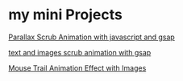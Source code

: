 # my mini Projects
[Parallax Scrub Animation with javascript and gsap](https://github.com/SeifallahHashemi/vite/tree/Parallax_Scrub_Animation_js_GSAP)

[text and images scrub animation with gsap](https://github.com/SeifallahHashemi/vite/tree/Scrub_Animation_gsap)

[Mouse Trail Animation Effect with Images](https://github.com/SeifallahHashemi/vite/tree/image_trail_animation)